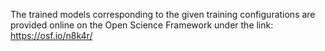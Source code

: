 
The trained models corresponding to the given training configurations are provided online on the Open Science Framework under the link: https://osf.io/n8k4r/
